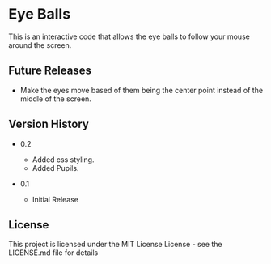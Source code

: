 # Eye Balls

This is an interactive code that allows the eye balls to follow your mouse around the screen.

## Future Releases

- Make the eyes move based of them being the center point instead of the middle of the screen.

## Version History

* 0.2
    * Added css styling.
    * Added Pupils.

* 0.1
    * Initial Release

## License

This project is licensed under the MIT License License - see the LICENSE.md file for details